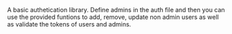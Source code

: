 A basic authetication library. Define admins in the auth file and then you can use the provided funtions to add, remove, update non admin users as well as validate the tokens of users and admins. 
